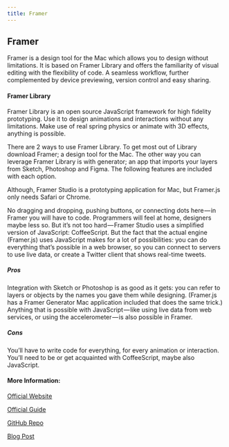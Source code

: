 ```yaml
---
title: Framer
---
```

## Framer

Framer is a design tool for the Mac which allows you to design without limitations. It is based on Framer Library and offers the familiarity of visual editing with the flexibility of code. A seamless workflow, further complemented by device previewing, version control and easy sharing.

#### Framer Library
Framer Library is an open source JavaScript framework for high fidelity prototyping. Use it to design animations and interactions without any limitations. Make use of real spring physics or animate with 3D effects, anything is possible. 

There are 2 ways to use Framer Library. To get most out of Library download Framer; a design tool for the Mac. The other way you can leverage Framer Library is with generator; an app that imports your layers from Sketch, Photoshop and Figma. The following features are included with each option. 

Although, Framer Studio is a prototyping application for Mac, but Framer.js only needs Safari or Chrome.

No dragging and dropping, pushing buttons, or connecting dots here — in Framer you will have to code. Programmers will feel at home, designers maybe less so. But it’s not too hard — Framer Studio uses a simplified version of JavaScript: CoffeeScript. But the fact that the actual engine (Framer.js) uses JavaScript makes for a lot of possibilities: you can do everything that’s possible in a web browser, so you can connect to servers to use live data, or create a Twitter client that shows real-time tweets.

##### Pros

Integration with Sketch or Photoshop is as good as it gets: you can refer to layers or objects by the names you gave them while designing. (Framer.js has a Framer Generator Mac application included that does the same trick.)
Anything that is possible with JavaScript — like using live data from web services, or using the accelerometer — is also possible in Framer.

##### Cons
You’ll have to write code for everything, for every animation or interaction. You’ll need to be or get acquainted with CoffeeScript, maybe also JavaScript.

#### More Information:
<!-- Please add any articles you think might be helpful to read before writing the article -->
[Official Website](https://framer.com)

[Official Guide](https://framer.com/getstarted/guides/)

[GitHub Repo](https://github.com/koenbok/Framer)

[Blog Post](https://medium.com/facebook-design/framer-sketch-an-intentional-workflow-f91ee2ee1cc1)

